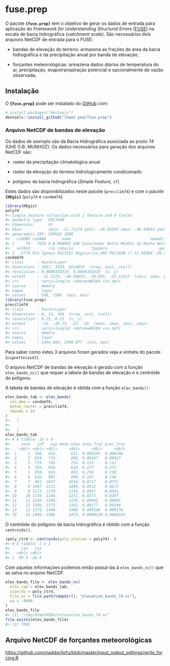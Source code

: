 
<!-- README.md is generated from README.Rmd. Please edit that file -->

# fuse.prep

<!-- badges: start -->

<!-- badges: end -->

O pacote **`{fuse.prep}`** tem o objetivo de gerar os dados de entrada
para aplicação do *Framework for Understanding Structural Errors*
([FUSE](https://naddor.github.io/fuse/)) na escala de bacia hidrográfica
(*catchment scale*). São necessários dois arquivos NetCDF de entrada
para o FUSE:

  - bandas de elevação do terreno: armazena as frações de área da bacia
    hidrográfica e da precipitação anual por banda de elevação;

  - forçantes meteorológicas: armazena dados diários de temperatura do
    ar, precipitação, evapotranspiração potencial e opcionalmente de
    vazão observada;

## Instalação

O **{`fuse.prep`}** pode ser instalado do [GitHub](https://github.com/)
com:

``` r
# install.packages("devtools")
devtools::install_github("lhmet-ped/fuse.prep")
```

### Arquivo NetCDF de bandas de elevação

Os dados de exemplo são da Bacia Hidrográfica associada ao posto 74 (UHE
G.B. MUNHOZ). Os dados necessários para geração dos arquivos NetCDF são:

  - raster da precipitação climatológica anual

  - raster da elevação do terreno hidrologicamente condicionado

  - polígono da bacia hidrográfica (*Simple Feature*, `sf`)

Estes dados são disponibilizados neste pacote (`precclim74`) e com o
pacote **`{HEgis}`** (`poly74` e `condem74`).

``` r
library(HEgis)
poly74
#> Simple feature collection with 1 feature and 9 fields
#> geometry type:  POLYGON
#> dimension:      XY
#> bbox:           xmin: -51.72274 ymin: -26.85503 xmax: -48.94853 ymax: -25.22428
#> geographic CRS: SIRGAS 2000
#>   codONS codANA       nome                                   nomeOri    adkm2
#> 1     74   7659 G_B_MUNHOZ UHE Governador Bento Munhoz da Rocha Neto 30207.57
#>   volhm3        rio cobacia        tpopera                       geometry
#> 1   5779 Rio Iguaçu 8625591 Regulariza_ONS POLYGON ((-51.56304 -26.259...
condem74
#> class      : RasterLayer 
#> dimensions : 1957, 3329, 6514853  (nrow, ncol, ncell)
#> resolution : 0.0008333333, 0.0008333333  (x, y)
#> extent     : -51.7225, -48.94833, -26.855, -25.22417  (xmin, xmax, ymin, ymax)
#> crs        : +proj=longlat +datum=WGS84 +no_defs 
#> source     : memory
#> names      : layer 
#> values     : 588, 1506  (min, max)
library(fuse.prep)
precclim74
#> class      : RasterLayer 
#> dimensions : 8, 13, 104  (nrow, ncol, ncell)
#> resolution : 0.25, 0.25  (x, y)
#> extent     : -52, -48.75, -27, -25  (xmin, xmax, ymin, ymax)
#> crs        : +proj=longlat +datum=WGS84 +no_defs 
#> source     : memory
#> names      : layer 
#> values     : 1444.804, 2400.077  (min, max)
```

Para saber como estes 3 arquivos foram gerados veja a vinheta do pacote
(`vignette(asd)`).

O arquivo NetCDF de bandas de elevação é gerado com a função
`elev_bands_nc()` que requer a tabela de bandas de elevação e o
centróide do polígono.

A tabela de bandas de elevação é obtida com a função `elev_bands()`:

``` r
elev_bands_tab <- elev_bands(
  con_dem = condem74, 
  meteo_raster = precclim74, 
  nbands = 14
)
#>   |                                                                              |                                                                      |   0%  |                                                                              |==============                                                        |  20%  |                                                                              |============================                                          |  40%  |                                                                              |==========================================                            |  60%  |                                                                              |========================================================              |  80%  |                                                                              |======================================================================| 100%
#> 
#>   |                                                                              |                                                                      |   0%  |                                                                              |===================================                                   |  50%
elev_bands_tab
#> # A tibble: 14 x 6
#>     zone   inf   sup mean_elev area_frac prec_frac
#>    <dbl> <dbl> <dbl>     <dbl>     <dbl>     <dbl>
#>  1     1  588   654.      621. 0.000195  0.000240 
#>  2     2  654.  719.      686. 0.00367   0.00427  
#>  3     3  719.  785.      752. 0.113     0.112    
#>  4     4  785.  850.      818. 0.277     0.271    
#>  5     5  850.  916.      883. 0.236     0.230    
#>  6     6  916.  981.      949. 0.147     0.146    
#>  7     7  981. 1047      1014. 0.0717    0.0752   
#>  8     8 1047  1113.     1080. 0.0632    0.0672   
#>  9     9 1113. 1178.     1145. 0.0507    0.0541   
#> 10    10 1178. 1244.     1211. 0.0271    0.0287   
#> 11    11 1244. 1309.     1276. 0.00842   0.00901  
#> 12    12 1309. 1375.     1342. 0.00177   0.00194  
#> 13    13 1375. 1440.     1408. 0.000146  0.000178 
#> 14    14 1440. 1506      1473. 0.0000150 0.0000193
```

O centróide do polígono da bacia hidrográfica é obtido com a função
`centroids()`.

``` r
(poly_ctrd <- centroids(poly_station = poly74)  )
#> # A tibble: 1 x 2
#>     lon   lat
#>   <dbl> <dbl>
#> 1 -50.3 -26.0
```

Com aquelas informações podemos então passá-las à `elev_bands_nc()` que
as salva no arquivo NetCDF.

``` r
elev_bands_file <- elev_bands_nc(
  elev_tab = elev_bands_tab,
  ccoords = poly_ctrd,
  file_nc = file.path(tempdir(), "elevation_bands_74.nc"),
  na = -9999
)
elev_bands_file
#> [1] "/tmp/RtmpYHZBnz/elevation_bands_74.nc"
file.exists(elev_bands_file)
#> [1] TRUE
```

## Arquivo NetCDF de forçantes meteorológicas

<https://github.com/naddor/tofu/blob/master/input_output_settings/write_forcing.R>
